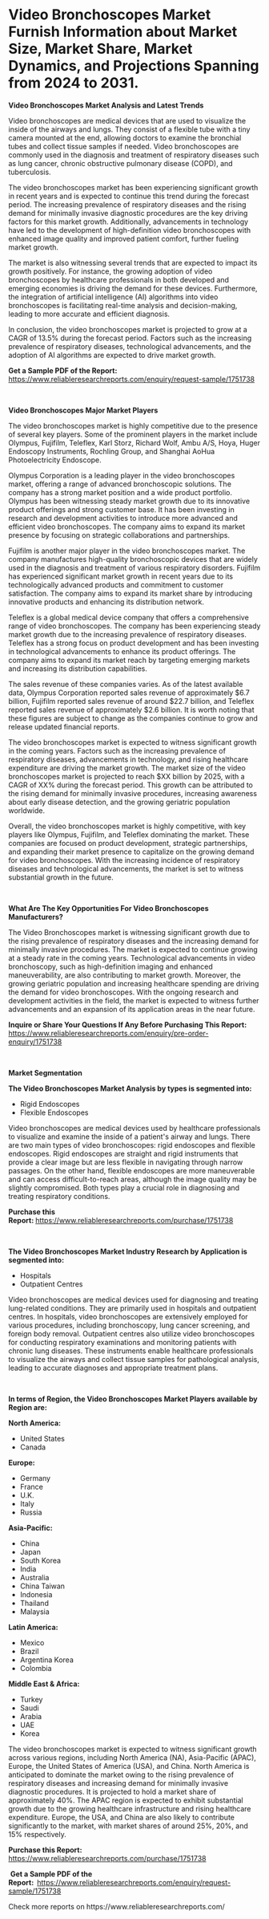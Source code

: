 <p><h1>Video Bronchoscopes Market Furnish Information about Market Size, Market Share, Market Dynamics, and Projections Spanning from 2024 to 2031.</h1></p><p><strong>Video Bronchoscopes Market Analysis and Latest Trends</strong></p>
<p><p>Video bronchoscopes are medical devices that are used to visualize the inside of the airways and lungs. They consist of a flexible tube with a tiny camera mounted at the end, allowing doctors to examine the bronchial tubes and collect tissue samples if needed. Video bronchoscopes are commonly used in the diagnosis and treatment of respiratory diseases such as lung cancer, chronic obstructive pulmonary disease (COPD), and tuberculosis.</p><p>The video bronchoscopes market has been experiencing significant growth in recent years and is expected to continue this trend during the forecast period. The increasing prevalence of respiratory diseases and the rising demand for minimally invasive diagnostic procedures are the key driving factors for this market growth. Additionally, advancements in technology have led to the development of high-definition video bronchoscopes with enhanced image quality and improved patient comfort, further fueling market growth.</p><p>The market is also witnessing several trends that are expected to impact its growth positively. For instance, the growing adoption of video bronchoscopes by healthcare professionals in both developed and emerging economies is driving the demand for these devices. Furthermore, the integration of artificial intelligence (AI) algorithms into video bronchoscopes is facilitating real-time analysis and decision-making, leading to more accurate and efficient diagnosis.</p><p>In conclusion, the video bronchoscopes market is projected to grow at a CAGR of 13.5% during the forecast period. Factors such as the increasing prevalence of respiratory diseases, technological advancements, and the adoption of AI algorithms are expected to drive market growth.</p></p>
<p><strong>Get a Sample PDF of the Report:&nbsp;</strong> <a href="https://www.reliableresearchreports.com/enquiry/request-sample/1751738">https://www.reliableresearchreports.com/enquiry/request-sample/1751738</a></p>
<p>&nbsp;</p>
<p><strong>Video Bronchoscopes Major Market Players</strong></p>
<p><p>The video bronchoscopes market is highly competitive due to the presence of several key players. Some of the prominent players in the market include Olympus, Fujifilm, Teleflex, Karl Storz, Richard Wolf, Ambu A/S, Hoya, Huger Endoscopy Instruments, Rochling Group, and Shanghai AoHua Photoelectricity Endoscope.</p><p>Olympus Corporation is a leading player in the video bronchoscopes market, offering a range of advanced bronchoscopic solutions. The company has a strong market position and a wide product portfolio. Olympus has been witnessing steady market growth due to its innovative product offerings and strong customer base. It has been investing in research and development activities to introduce more advanced and efficient video bronchoscopes. The company aims to expand its market presence by focusing on strategic collaborations and partnerships.</p><p>Fujifilm is another major player in the video bronchoscopes market. The company manufactures high-quality bronchoscopic devices that are widely used in the diagnosis and treatment of various respiratory disorders. Fujifilm has experienced significant market growth in recent years due to its technologically advanced products and commitment to customer satisfaction. The company aims to expand its market share by introducing innovative products and enhancing its distribution network.</p><p>Teleflex is a global medical device company that offers a comprehensive range of video bronchoscopes. The company has been experiencing steady market growth due to the increasing prevalence of respiratory diseases. Teleflex has a strong focus on product development and has been investing in technological advancements to enhance its product offerings. The company aims to expand its market reach by targeting emerging markets and increasing its distribution capabilities.</p><p>The sales revenue of these companies varies. As of the latest available data, Olympus Corporation reported sales revenue of approximately $6.7 billion, Fujifilm reported sales revenue of around $22.7 billion, and Teleflex reported sales revenue of approximately $2.6 billion. It is worth noting that these figures are subject to change as the companies continue to grow and release updated financial reports.</p><p>The video bronchoscopes market is expected to witness significant growth in the coming years. Factors such as the increasing prevalence of respiratory diseases, advancements in technology, and rising healthcare expenditure are driving the market growth. The market size of the video bronchoscopes market is projected to reach $XX billion by 2025, with a CAGR of XX% during the forecast period. This growth can be attributed to the rising demand for minimally invasive procedures, increasing awareness about early disease detection, and the growing geriatric population worldwide.</p><p>Overall, the video bronchoscopes market is highly competitive, with key players like Olympus, Fujifilm, and Teleflex dominating the market. These companies are focused on product development, strategic partnerships, and expanding their market presence to capitalize on the growing demand for video bronchoscopes. With the increasing incidence of respiratory diseases and technological advancements, the market is set to witness substantial growth in the future.</p></p>
<p>&nbsp;</p>
<p><strong>What Are The Key Opportunities For Video Bronchoscopes Manufacturers?</strong></p>
<p><p>The Video Bronchoscopes market is witnessing significant growth due to the rising prevalence of respiratory diseases and the increasing demand for minimally invasive procedures. The market is expected to continue growing at a steady rate in the coming years. Technological advancements in video bronchoscopy, such as high-definition imaging and enhanced maneuverability, are also contributing to market growth. Moreover, the growing geriatric population and increasing healthcare spending are driving the demand for video bronchoscopes. With the ongoing research and development activities in the field, the market is expected to witness further advancements and an expansion of its application areas in the near future.</p></p>
<p><strong>Inquire or Share Your Questions If Any Before Purchasing This Report:</strong> <a href="https://www.reliableresearchreports.com/enquiry/pre-order-enquiry/1751738">https://www.reliableresearchreports.com/enquiry/pre-order-enquiry/1751738</a></p>
<p>&nbsp;</p>
<p><strong>Market Segmentation</strong></p>
<p><strong>The Video Bronchoscopes Market Analysis by types is segmented into:</strong></p>
<p><ul><li>Rigid Endoscopes</li><li>Flexible Endoscopes</li></ul></p>
<p><p>Video bronchoscopes are medical devices used by healthcare professionals to visualize and examine the inside of a patient's airway and lungs. There are two main types of video bronchoscopes: rigid endoscopes and flexible endoscopes. Rigid endoscopes are straight and rigid instruments that provide a clear image but are less flexible in navigating through narrow passages. On the other hand, flexible endoscopes are more maneuverable and can access difficult-to-reach areas, although the image quality may be slightly compromised. Both types play a crucial role in diagnosing and treating respiratory conditions.</p></p>
<p><strong>Purchase this Report:&nbsp;</strong><a href="https://www.reliableresearchreports.com/purchase/1751738">https://www.reliableresearchreports.com/purchase/1751738</a></p>
<p>&nbsp;</p>
<p><strong>The Video Bronchoscopes Market Industry Research by Application is segmented into:</strong></p>
<p><ul><li>Hospitals</li><li>Outpatient Centres</li></ul></p>
<p><p>Video bronchoscopes are medical devices used for diagnosing and treating lung-related conditions. They are primarily used in hospitals and outpatient centres. In hospitals, video bronchoscopes are extensively employed for various procedures, including bronchoscopy, lung cancer screening, and foreign body removal. Outpatient centres also utilize video bronchoscopes for conducting respiratory examinations and monitoring patients with chronic lung diseases. These instruments enable healthcare professionals to visualize the airways and collect tissue samples for pathological analysis, leading to accurate diagnoses and appropriate treatment plans.</p></p>
<p>&nbsp;</p>
<p><strong>In terms of Region, the Video Bronchoscopes Market Players available by Region are:</strong></p>
<p>
    <p> <strong> North America: </strong>
        <ul>
            <li>United States</li>
            <li>Canada</li>
        </ul>
        </p> 
    <p> <strong> Europe: </strong>
        <ul>
            <li>Germany</li>
            <li>France</li>
            <li>U.K.</li>
            <li>Italy</li>
            <li>Russia</li>
        </ul>
        </p> 
    <p> <strong> Asia-Pacific: </strong>
        <ul>
            <li>China</li>
            <li>Japan</li>
            <li>South Korea</li>
            <li>India</li>
            <li>Australia</li>
            <li>China Taiwan</li>
            <li>Indonesia</li>
            <li>Thailand</li>
            <li>Malaysia</li>
        </ul>
        </p> 
    <p> <strong> Latin America: </strong>
        <ul>
            <li>Mexico</li>
            <li>Brazil</li>
            <li>Argentina Korea</li>
            <li>Colombia</li>
        </ul>
        </p> 
    <p> <strong> Middle East & Africa: </strong>
        <ul>
            <li>Turkey</li>
            <li>Saudi</li>
            <li>Arabia</li>
            <li>UAE</li>
            <li>Korea</li>
        </ul>
    </p>
    </p>
<p><p>The video bronchoscopes market is expected to witness significant growth across various regions, including North America (NA), Asia-Pacific (APAC), Europe, the United States of America (USA), and China. North America is anticipated to dominate the market owing to the rising prevalence of respiratory diseases and increasing demand for minimally invasive diagnostic procedures. It is projected to hold a market share of approximately 40%. The APAC region is expected to exhibit substantial growth due to the growing healthcare infrastructure and rising healthcare expenditure. Europe, the USA, and China are also likely to contribute significantly to the market, with market shares of around 25%, 20%, and 15% respectively.</p></p>
<p><strong>Purchase this Report: </strong><a href="https://www.reliableresearchreports.com/purchase/1751738">https://www.reliableresearchreports.com/purchase/1751738</a></p>
<p>&nbsp;<strong>Get a Sample PDF of the Report:&nbsp;&nbsp;</strong><a href="https://www.reliableresearchreports.com/enquiry/request-sample/1751738">https://www.reliableresearchreports.com/enquiry/request-sample/1751738</a></p>
<p><strong></strong></p>
<p>Check more reports on https://www.reliableresearchreports.com/</p>
